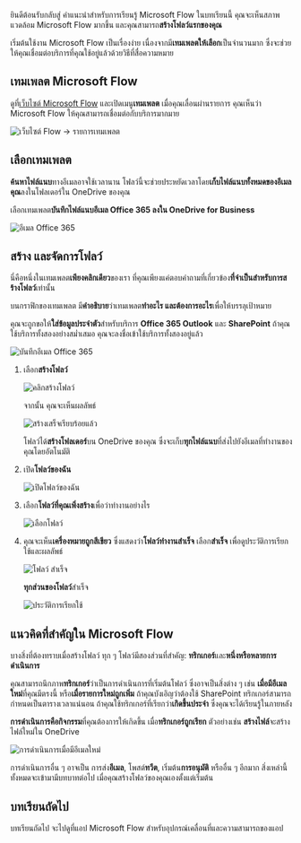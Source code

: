 ยินดีต้อนรับกลับสู่ คำแนะนำสำหรับการเรียนรู้ Microsoft Flow ในบทเรียนนี้ คุณจะเห็นสภาพแวดล้อม Microsoft Flow มากขึ้น และคุณสามารถ**สร้างโฟลว์แรกของคุณ**

เริ่มต้นใช้งาน Microsoft Flow เป็นเรื่องง่าย เนื่องจากมี**เทมเพลตให้เลือก**เป็นจำนวนมาก ซึ่งจะช่วยให้คุณเชื่อมต่อบริการที่คุณใช้อยู่แล้วด้วยวิธีที่สื่อความหมาย  

## <a name="microsoft-flow-templates"></a>เทมเพลต Microsoft Flow
ดูที่[เว็บไซต์ Microsoft Flow](https://ms.flow.microsoft.com) และเปิดเมนู**เทมเพลต** เมื่อคุณเลื่อนผ่านรายการ คุณเห็นว่า Microsoft Flow ให้คุณสามารถเชื่อมต่อกับบริการมากมาย

![เว็บไซต์ Flow -> รายการเทมเพลต](./media/learning-create-a-flow/template-list.png)

## <a name="choose-a-template"></a>เลือกเทมเพลต
**ค้นหาไฟล์แนบ**ทางอีเมลอาจใช้เวลานาน โฟลว์นี้จะช่วยประหยัดเวลาโดย**เก็บไฟล์แนบทั้งหมดของอีเมลคุณ**ลงในโฟลเดอร์ใน OneDrive ของคุณ

เลือกเทมเพลต**บันทึกไฟล์แนบอีเมล Office 365 ลงใน OneDrive for Business**

![อีเมล Office 365](./media/learning-create-a-flow/office-365-email.png)

## <a name="create-and-administer-a-flow"></a>สร้าง และจัดการโฟลว์
นี่คือหนึ่งในเทมเพลต**เพียงคลิกเดียว**ของเรา ที่คุณเพียงแค่ตอบคำถามที่เกี่ยวข้อง**ที่จำเป็นสำหรับการสร้างโฟลว์**เท่านั้น

บนกราฟิกของเทมเพลต มี**คำอธิบาย**ว่าเทมเพลต**ทำอะไร และต้องการอะไร**เพื่อให้บรรลุเป้าหมาย

คุณจะถูกขอให้**ใส่ข้อมูลประจำตัว**สำหรับบริการ **Office 365 Outlook** และ **SharePoint** ถ้าคุณใช้บริการทั้งสองอย่างสม่ำเสมอ คุณจะลงชื่อเข้าใช้บริการทั้งสองอยู่แล้ว

![บันทึกอีเมล Office 365](./media/learning-create-a-flow/save-flow-office-description.png)

1. เลือก**สร้างโฟลว์**
   
    ![คลิกสร้างโฟลว์](./media/learning-create-a-flow/click-create-flow.png)
   
    จากนั้น คุณจะเห็นผลลัพธ์ 
   
    ![สร้างเสร็จเรียบร้อยแล้ว](./media/learning-create-a-flow/create-successful.png)
   
    โฟลว์ได้**สร้างโฟลเดอร์**บน OneDrive ของคุณ ซึ่งจะเก็บ**ทุกไฟล์แนบ**ที่ส่งไปยังอีเมลที่ทำงานของคุณโดยอัตโนมัติ
2. เปิด**โฟลว์ของฉัน**
   
    ![เปิดโฟลว์ของฉัน](./media/learning-create-a-flow/click-my-flows.png)
3. เลือก**โฟลว์ที่คุณเพิ่งสร้าง**เพื่อว่าทำงานอย่างไร
   
    ![เลือกโฟลว์](./media/learning-create-a-flow/click-the-flow.png)
4. คุณจะเห็น**เครื่องหมายถูกสีเขียว** ซึ่งแสดงว่า**โฟลว์ทำงานสำเร็จ** เลือก**สำเร็จ** เพื่อดูประวัติการเรียกใช้และผลลัพธ์
   
    ![โฟลว์ สำเร็จ](./media/learning-create-a-flow/flow-successful.png)
   
    **ทุกส่วนของโฟลว์**สำเร็จ 
   
    ![ประวัติการเรียกใช้](./media/learning-create-a-flow/run-history.png)

## <a name="important-concepts-in-microsoft-flow"></a>แนวคิดที่สำคัญใน Microsoft Flow
บางสิ่งที่ต้องทราบเมื่อสร้างโฟลว์ ทุก ๆ โฟลว์มีสองส่วนที่สำคัญ: **ทริกเกอร์**และ**หนึ่งหรือหลายการดำเนินการ** 

คุณสามารถนึกภาพ**ทริกเกอร์**ว่าเป็นการดำเนินการที่เริ่มต้นโฟลว์ ซึ่งอาจเป็นสิ่งต่าง ๆ เช่น **เมื่อมีอีเมลใหม่**ที่คุณมีตรงนี้ หรือ**เมื่อรายการใหม่ถูกเพิ่ม** ถ้าคุณบังเอิญว่าต้องใช้ SharePoint ทริกเกอร์สามารถกำหนดเป็นตารางเวลาแน่นอน ถ้าคุณใช้ทริกเกอร์ที่เรียกว่า**เกิดขึ้นประจำ** ซึ่งคุณจะได้เรียนรู้ในภายหลัง

**การดำเนินการคือกิจกรรม**ที่คุณต้องการให้เกิดขึ้น เมื่อ**ทริกเกอร์ถูกเรียก** ตัวอย่างเช่น **สร้างไฟล์**จะสร้างไฟล์ใหม่ใน OneDrive

![การดำเนินการเมื่อมีอีเมลใหม่](./media/learning-create-a-flow/trigger-or-action.png)

การดำเนินการอื่น ๆ อาจเป็น การส่ง**อีเมล**, โพสต์**ทวีต**, เริ่มต้น**การอนุมัติ** หรืออื่น ๆ อีกมาก
สิ่งเหล่านี้ทั้งหมดจะเข้ามามีบทบาทต่อไป เมื่อคุณสร้างโฟลว์ของคุณเองตั้งแต่เริ่มต้น 

## <a name="next-lesson"></a>บทเรียนถัดไป
บทเรียนถัดไป จะไปดูที่แอป Microsoft Flow สำหรับอุปกรณ์เคลื่อนที่และความสามารถของแอป 

